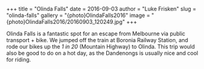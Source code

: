 +++
title = "Olinda Falls"
date = 2016-09-03
author = "Luke Frisken"
slug = "olinda-falls"
gallery = "{photo}OlindaFalls2016"
image = "{photo}OlindaFalls2016/20160903_120249.jpg"
+++

Olinda Falls is a fantastic spot for an escape from Melbourne via public
transport + bike. We jumped off the train at Boronia Railway Station,
and rode our bikes up the *1 in 20* (Mountain Highway) to Olinda. This
trip would also be good to do on a hot day, as the Dandenongs is usually
nice and cool for riding.
